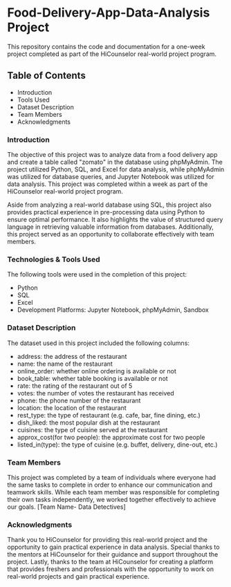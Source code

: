 # Food-Delivery-App-Data-Analysis Project
This repository contains the code and documentation for a one-week project completed as part of the HiCounselor real-world project program.

## Table of Contents
* Introduction
* Tools Used
* Dataset Description
* Team Members
* Acknowledgments

### Introduction
The objective of this project was to analyze data from a food delivery app and create a table called "zomato" in the database using phpMyAdmin. The project utilized Python, SQL, and Excel for data analysis, while phpMyAdmin was utilized for database queries, and Jupyter Notebook was utilized for data analysis. This project was completed within a week as part of the HiCounselor real-world project program.

Aside from analyzing a real-world database using SQL, this project also provides practical experience in pre-processing data using Python to ensure optimal performance. It also highlights the value of structured query language in retrieving valuable information from databases. Additionally, this project served as an opportunity to collaborate effectively with team members.

### Technologies & Tools Used

The following tools were used in the completion of this project:
* Python
* SQL
* Excel
* Development Platforms: Jupyter Notebook, phpMyAdmin, Sandbox

### Dataset Description
The dataset used in this project included the following columns:

* address: the address of the restaurant
* name: the name of the restaurant
* online_order: whether online ordering is available or not
* book_table: whether table booking is available or not
* rate: the rating of the restaurant out of 5
* votes: the number of votes the restaurant has received
* phone: the phone number of the restaurant
* location: the location of the restaurant
* rest_type: the type of restaurant (e.g. cafe, bar, fine dining, etc.)
* dish_liked: the most popular dish at the restaurant
* cuisines: the type of cuisine served at the restaurant
* approx_cost(for two people): the approximate cost for two people
* listed_in(type): the type of cuisine (e.g. buffet, delivery, dine-out, etc.)

### Team Members 
This project was completed by a team of individuals where everyone had the same tasks to complete in order to enhance our communication and teamwork skills. While each team member was responsible for completing their own tasks independently, we worked together effectively to achieve our goals. [Team Name- Data Detectives]

### Acknowledgments

Thank you to HiCounselor for providing this real-world project and the opportunity to gain practical experience in data analysis.
Special thanks to the mentors at HiCounselor for their guidance and support throughout the project.
Lastly, thanks to the team at HiCounselor for creating a platform that provides freshers and professionals with the opportunity to work on real-world projects and gain practical experience.



